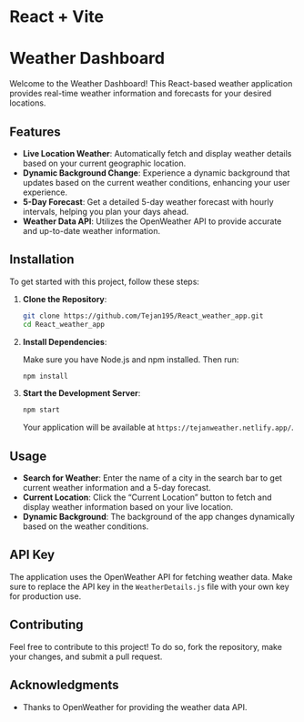 # React + Vite


# Weather Dashboard

Welcome to the Weather Dashboard! This React-based weather application provides real-time weather information and forecasts for your desired locations. 

## Features

- **Live Location Weather**: Automatically fetch and display weather details based on your current geographic location.
- **Dynamic Background Change**: Experience a dynamic background that updates based on the current weather conditions, enhancing your user experience.
- **5-Day Forecast**: Get a detailed 5-day weather forecast with hourly intervals, helping you plan your days ahead.
- **Weather Data API**: Utilizes the OpenWeather API to provide accurate and up-to-date weather information.

## Installation

To get started with this project, follow these steps:

1. **Clone the Repository**:

    ```bash
    git clone https://github.com/Tejan195/React_weather_app.git
    cd React_weather_app
    ```

2. **Install Dependencies**:

    Make sure you have Node.js and npm installed. Then run:

    ```bash
    npm install
    ```

3. **Start the Development Server**:

    ```bash
    npm start
    ```

    Your application will be available at `https://tejanweather.netlify.app/`.

## Usage

- **Search for Weather**: Enter the name of a city in the search bar to get current weather information and a 5-day forecast.
- **Current Location**: Click the “Current Location” button to fetch and display weather information based on your live location.
- **Dynamic Background**: The background of the app changes dynamically based on the weather conditions.

## API Key

The application uses the OpenWeather API for fetching weather data. Make sure to replace the API key in the `WeatherDetails.js` file with your own key for production use.

## Contributing

Feel free to contribute to this project! To do so, fork the repository, make your changes, and submit a pull request.


## Acknowledgments

- Thanks to OpenWeather for providing the weather data API.

